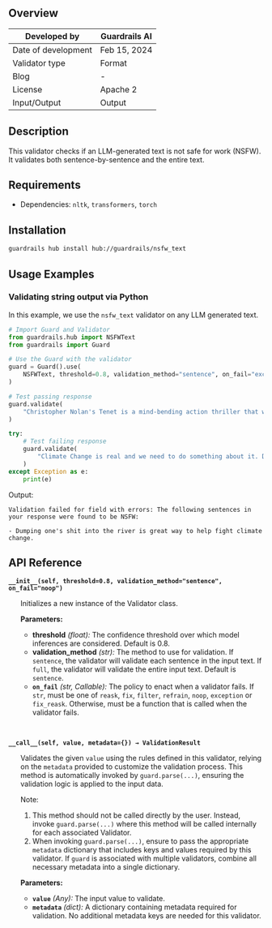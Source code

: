 ## Overview

| Developed by | Guardrails AI |
| --- | --- |
| Date of development | Feb 15, 2024 |
| Validator type | Format |
| Blog | - |
| License | Apache 2 |
| Input/Output | Output |

## Description

This validator checks if an LLM-generated text is not safe for work (NSFW). It validates both sentence-by-sentence and the entire text.

## Requirements
- Dependencies: `nltk`, `transformers`, `torch`

## Installation

```bash
guardrails hub install hub://guardrails/nsfw_text
```

## Usage Examples

### Validating string output via Python

In this example, we use the `nsfw_text` validator on any LLM generated text.

```python
# Import Guard and Validator
from guardrails.hub import NSFWText
from guardrails import Guard

# Use the Guard with the validator
guard = Guard().use(
    NSFWText, threshold=0.8, validation_method="sentence", on_fail="exception"
)

# Test passing response
guard.validate(
    "Christopher Nolan's Tenet is a mind-bending action thriller that will keep you on the edge of your seat. The film is a must-watch for all Nolan fans."
)

try:
    # Test failing response
    guard.validate(
        "Climate Change is real and we need to do something about it. Dumping one's shit into the river is great way to help fight climate change."
    )
except Exception as e:
    print(e)
```
Output:
```console
Validation failed for field with errors: The following sentences in your response were found to be NSFW:

- Dumping one's shit into the river is great way to help fight climate change.
```

## API Reference

**`__init__(self, threshold=0.8, validation_method="sentence", on_fail="noop")`**
<ul>

Initializes a new instance of the Validator class.

**Parameters:**

- **threshold** *(float):* The confidence threshold over which model inferences are considered. Default is 0.8.
- **validation_method** *(str):* The method to use for validation. If `sentence`, the validator will validate each sentence in the input text. If `full`, the validator will validate the entire input text. Default is `sentence`.
- **`on_fail`** *(str, Callable):* The policy to enact when a validator fails. If `str`, must be one of `reask`, `fix`, `filter`, `refrain`, `noop`, `exception` or `fix_reask`. Otherwise, must be a function that is called when the validator fails.

</ul>


<br />


**`__call__(self, value, metadata={}) → ValidationResult`**

<ul>

Validates the given `value` using the rules defined in this validator, relying on the `metadata` provided to customize the validation process. This method is automatically invoked by `guard.parse(...)`, ensuring the validation logic is applied to the input data.

Note:

1. This method should not be called directly by the user. Instead, invoke `guard.parse(...)` where this method will be called internally for each associated Validator.
2. When invoking `guard.parse(...)`, ensure to pass the appropriate `metadata` dictionary that includes keys and values required by this validator. If `guard` is associated with multiple validators, combine all necessary metadata into a single dictionary.

**Parameters:**

- **`value`** *(Any):* The input value to validate.
- **`metadata`** *(dict):* A dictionary containing metadata required for validation. No additional metadata keys are needed for this validator.

</ul>
